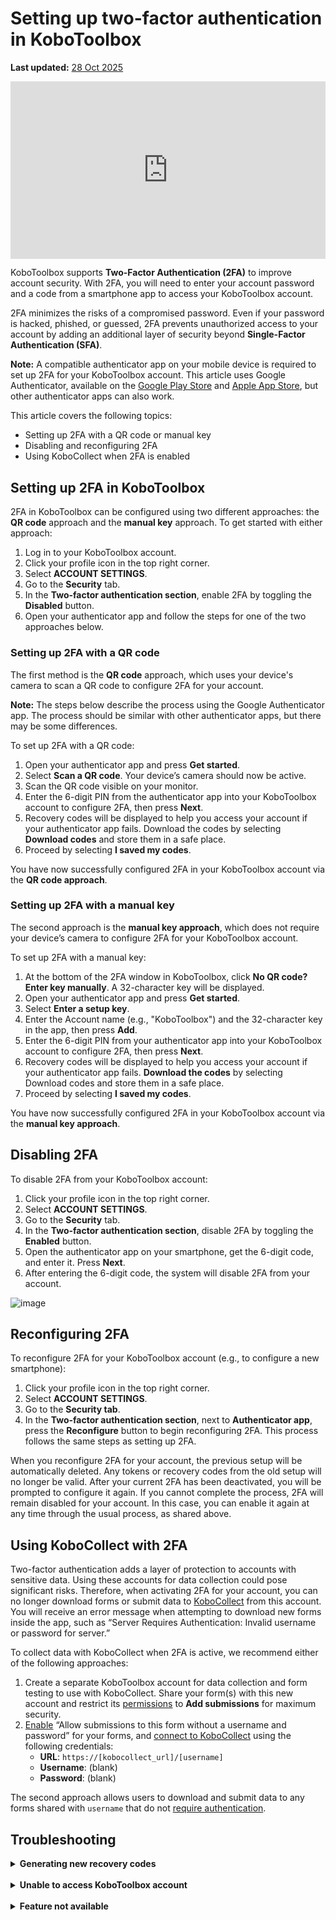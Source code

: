 # Setting up two-factor authentication in KoboToolbox
**Last updated:** <a href="https://github.com/kobotoolbox/docs/blob/01270a828ec846731411368326ba58114adda98e/source/two_factor_authentication.md" class="reference">28 Oct 2025</a>


<iframe src="https://www.youtube.com/embed/4BhF0eva_d4?si=Ha6XbjiSjfPEL-CX" style="width: 100%; aspect-ratio: 16 / 9; height: auto; border: 0;" title="YouTube video player" frameborder="0" allow="accelerometer; autoplay; clipboard-write; encrypted-media; gyroscope; picture-in-picture; web-share" allowfullscreen></iframe>

<br>

KoboToolbox supports **Two-Factor Authentication (2FA)** to improve account security. With 2FA, you will need to enter your account password and a code from a smartphone app to access your KoboToolbox account.

2FA minimizes the risks of a compromised password. Even if your password is hacked, phished, or guessed, 2FA prevents unauthorized access to your account by adding an additional layer of security beyond **Single-Factor Authentication (SFA)**.

<p class="note">
    <strong>Note:</strong> A compatible authenticator app on your mobile device is required to set up 2FA for your KoboToolbox account. This article uses Google Authenticator, available on the <a href="https://play.google.com/store/apps/details?id=com.google.android.apps.authenticator2">Google Play Store</a> and <a href="https://apps.apple.com/fr/app/google-authenticator/id388497605?l=en-GB">Apple App Store</a>, but other authenticator apps can also work.
</p>

This article covers the following topics:

- Setting up 2FA with a QR code or manual key
- Disabling and reconfiguring 2FA
- Using KoboCollect when 2FA is enabled

## Setting up 2FA in KoboToolbox

2FA in KoboToolbox can be configured using two different approaches: the **QR code** approach and the **manual key** approach. To get started with either approach:

1. Log in to your KoboToolbox account.
2. Click your profile icon in the top right corner.
3. Select **ACCOUNT SETTINGS**.
4. Go to the **Security** tab.
5. In the **Two-factor authentication section**, enable 2FA by toggling the **Disabled** button.
6. Open your authenticator app and follow the steps for one of the two approaches below.

### Setting up 2FA with a QR code

The first method is the **QR code** approach, which uses your device's camera to scan a QR code to configure 2FA for your account. 

<p class="note">
  <b>Note:</b> The steps below describe the process using the Google Authenticator app. The process should be similar with other authenticator apps, but there may be some differences.
</p>

To set up 2FA with a QR code:

1. Open your authenticator app and press **Get started**.
2. Select **Scan a QR code**. Your device’s camera should now be active.
3. Scan the QR code visible on your monitor.
4. Enter the 6-digit PIN from the authenticator app into your KoboToolbox account to configure 2FA, then press **Next**.
5. Recovery codes will be displayed to help you access your account if your authenticator app fails. Download the codes by selecting **Download codes** and store them in a safe place.
6. Proceed by selecting **I saved my codes**.

You have now successfully configured 2FA in your KoboToolbox account via the **QR code approach**. 

### Setting up 2FA with a manual key

The second approach is the **manual key approach**, which does not require your device’s camera to configure 2FA for your KoboToolbox account.

To set up 2FA with a manual key:

1. At the bottom of the 2FA window in KoboToolbox, click **No QR code? Enter key manually**. A 32-character key will be displayed.
2. Open your authenticator app and press **Get started**.
3. Select **Enter a setup key**.
4. Enter the Account name (e.g., "KoboToolbox") and the 32-character key in the app, then press **Add**. 
5. Enter the 6-digit PIN from your authenticator app into your KoboToolbox account to configure 2FA, then press **Next**.
6. Recovery codes will be displayed to help you access your account if your authenticator app fails. **Download the codes** by selecting Download codes and store them in a safe place.
7. Proceed by selecting **I saved my codes**.

You have now successfully configured 2FA in your KoboToolbox account via the **manual key approach**.

## Disabling 2FA

To disable 2FA from your KoboToolbox account:

1. Click your profile icon in the top right corner.
2. Select **ACCOUNT SETTINGS**.
3. Go to the **Security** tab.
4. In the **Two-factor authentication section**, disable 2FA by toggling the **Enabled** button.
5. Open the authenticator app on your smartphone, get the 6-digit code, and enter it. Press **Next**.
6. After entering the 6-digit code, the system will disable 2FA from your account. 

![image](/images/two_factor_authentication/Deactivate_2FA.png) 

## Reconfiguring 2FA

To reconfigure 2FA for your KoboToolbox account (e.g., to configure a new smartphone):

1. Click your profile icon in the top right corner.
2. Select **ACCOUNT SETTINGS**.
3. Go to the **Security tab**.
4. In the **Two-factor authentication section**, next to **Authenticator app**, press the **Reconfigure** button to begin reconfiguring 2FA. This process follows the same steps as setting up 2FA.
   
When you reconfigure 2FA for your account, the previous setup will be automatically deleted. Any tokens or recovery codes from the old setup will no longer be valid. After your current 2FA has been deactivated, you will be prompted to configure it again. If you cannot complete the process, 2FA will remain disabled for your account. In this case, you can enable it again at any time through the usual process, as shared above.

## Using KoboCollect with 2FA

Two-factor authentication adds a layer of protection to accounts with sensitive data. Using these accounts for data collection could pose significant risks. Therefore, when activating 2FA for your account, you can no longer download forms or submit data to [KoboCollect](https://support.kobotoolbox.org/kobocollect_on_android_latest.html) from this account. You will receive an error message when attempting to download new forms inside the app, such as “Server Requires Authentication: Invalid username or password for server.” 

To collect data with KoboCollect when 2FA is active, we recommend either of the following approaches:

1. Create a separate KoboToolbox account for data collection and form testing to use with KoboCollect. Share your form(s) with this new account and restrict its [permissions](https://support.kobotoolbox.org/managing_permissions.html) to **Add submissions** for maximum security.
2. [Enable](https://support.kobotoolbox.org/project_sharing_settings.html#allowing-submissions-without-authentication) “Allow submissions to this form without a username and password” for your forms, and [connect to KoboCollect](https://support.kobotoolbox.org/kobocollect_on_android_latest.html) using the following credentials:
    - **URL**: `https://[kobocollect_url]/[username]` 
    - **Username**: (blank)
    - **Password**: (blank)

The second approach allows users to download and submit data to any forms shared with `username` that do not [require authentication](https://support.kobotoolbox.org/project_sharing_settings.html#allowing-submissions-without-authentication).

## Troubleshooting
<details>
<summary><b>Generating new recovery codes</b></summary>
If you have misplaced your recovery codes or believe they have been compromised, you can generate new recovery codes for 2FA by pressing the <b>Generate new</b> button next to <b>Recovery codes</b>.
</details>

<br>

<details>
<summary><b>Unable to access KoboToolbox account</b></summary>
If you are unable to access your KoboToolbox account with 2FA enabled (for example, if you reset your smartphone and uninstalled the authenticator app, or you misplaced your recovery codes), you can contact <a class="reference external" href="support@kobotoolbox.org">support@kobotoolbox.org</a>. Please use the email address registered to your account to request that 2FA be disabled.
</details>

<br>

<details>
<summary><b>Feature not available</b></summary>
This feature is currently unavailable for users on the Community Plan. However, 2FA will be extended to all users in the coming months, regardless of their plan.
</details>

